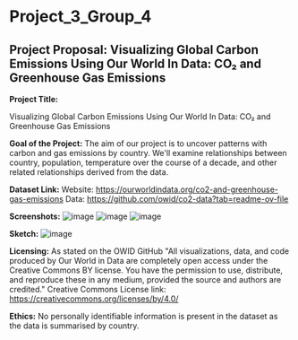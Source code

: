 # Project_3_Group_4

## Project Proposal: Visualizing Global Carbon Emissions Using Our World In Data: CO₂ and Greenhouse Gas Emissions

**Project Title:**

Visualizing Global Carbon Emissions Using Our World In Data: CO₂ and Greenhouse Gas Emissions

**Goal of the Project:**
The aim of our project is to uncover patterns with carbon and gas emissions by country. We'll examine relationships between country, population, temperature over the course of a decade, and other related relationships derived from the data.

**Dataset Link:**
Website: https://ourworldindata.org/co2-and-greenhouse-gas-emissions
Data: https://github.com/owid/co2-data?tab=readme-ov-file

**Screenshots:**
![image](https://github.com/user-attachments/assets/70f9d0c6-6985-4415-a239-db7f5941e7b6)
![image](https://github.com/user-attachments/assets/578f8bb8-493a-4600-8d04-a871b1e6d889)
![image](https://github.com/user-attachments/assets/9082a4c3-4e4f-4cd8-8ac4-da9985572fd6)

**Sketch:**
![image](https://github.com/user-attachments/assets/1ec3bdc9-be76-4d9a-8877-6676a4a3e97b)

**Licensing:**
As stated on the OWID GitHub "All visualizations, data, and code produced by Our World in Data are completely open access under the Creative Commons BY license. You have the permission to use, distribute, and reproduce these in any medium, provided the source and authors are credited."
Creative Commons License link: https://creativecommons.org/licenses/by/4.0/

**Ethics:**
No personally identifiable information is present in the dataset as the data is summarised by country.  










